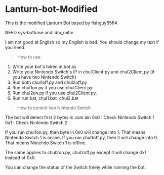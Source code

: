 # Lanturn-bot-Modified
This is the modified Lanturn Bot based by fishguy6564

NEED sys-botbase and ldm_mitm

I am not good at English so my English is bad. You should change my text if you need.


>How to use

1. Write your bot's token in bot.py
2. Write your Nintendo Switch's IP in chulClient.py and chul2Client.py (if you have two Nintendo Switch)
3. Run both chul1off.py and chul2off.py
4. Run chul1on.py if you use chulClient.py.
5. Run chul2on.py if you use chul2Client.py.
6. Run run.bat, chul1.bat, chul2.bat

>How to control two Nintendo Switch

The bot will detect first 2 bytes in com.bin
0x0 : Check Nintendo Switch 1
0x1 : Check Nintendo Switch 2

If you run chul1on.py, then byte in 0x0 will change into 1. That means Nintendo Switch 1 is online.
If you run chul1off.py, then it will change into 0. That means Nintendo Switch 1 is offline.

The same applies to chul2on.py, chul2off.py except it will change 0x1 instead of 0x0.

You can change the status of the Switch freely while running the bot. 
